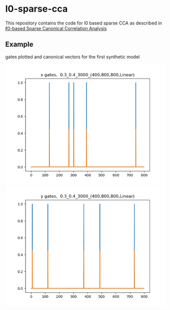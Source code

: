 # l0-sparse-cca
This repository contains the code for l0 based sparse CCA as described in [ℓ0-based Sparse Canonical Correlation Analysis](https://arxiv.org/abs/2010.05620)

## Example
gates plotted and canonical vectors for the first synthetic model
<p align="center">
  <img src="https://github.com/Afekst/l0-sparse-cca/blob/main/x_gates/x_gates_0.3_0.4_3000_(400%2C800%2C800%2CLinear).png">
  <img src="https://github.com/Afekst/l0-sparse-cca/blob/main/y_gates/y_gates_0.3_0.4_3000_(400%2C800%2C800%2CLinear).png">
</p>

